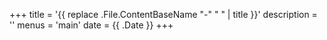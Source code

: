 +++
title = '{{ replace .File.ContentBaseName "-" " " | title }}'
description = ''
menus = 'main'
date = {{ .Date }}
+++
